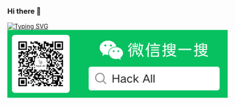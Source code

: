 ### Hi there 👋

<!--
**NHPT/NHPT** is a ✨ _special_ ✨ repository because its `README.md` (this file) appears on your GitHub profile.

Here are some ideas to get you started:

- 🔭 I’m currently working on ...
- 🌱 I’m currently learning ...
- 👯 I’m looking to collaborate on ...
- 🤔 I’m looking for help with ...
- 💬 Ask me about ...
- 📫 How to reach me: ...
- 😄 Pronouns: ...
- ⚡ Fun fact: ...
-->
[![Typing SVG](https://readme-typing-svg.herokuapp.com?duration=2000&size=30&color=00FF00&background=000000&center=%E9%94%99%E8%AF%AF%E7%9A%84&vCenter=%E7%9C%9F%E7%9A%84&multiline=true&width=1024&height=120&lines=root%40nhpt+%23+whoami;root%40nhpt+%23+Guess+what;root%40nhpt+%23+I+am+a+hacker)](https://git.io/typing-svg)
![image](wechat.png)
